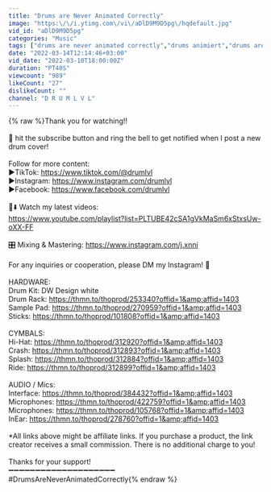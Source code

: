 ```yaml
---
title: "Drums are Never Animated Correctly"
image: "https:\/\/i.ytimg.com\/vi\/aDlD9M9D5pg\/hqdefault.jpg"
vid_id: "aDlD9M9D5pg"
categories: "Music"
tags: ["drums are never animated correctly","drums animiert","drums are never animated correctly simpsons"]
date: "2022-03-14T12:14:46+03:00"
vid_date: "2022-03-10T18:00:00Z"
duration: "PT40S"
viewcount: "989"
likeCount: "27"
dislikeCount: ""
channel: "D R U M L V L"
---
```

{% raw %}Thank you for watching!! <br /><br />🔔  hit the subscribe button and ring the bell to get notified when I post a new drum cover! <br /><br />Follow for more content:<br />►TikTok: <a rel="nofollow" target="blank" href="https://www.tiktok.com/@drumlvl">https://www.tiktok.com/@drumlvl</a><br />►Instagram: <a rel="nofollow" target="blank" href="https://www.instagram.com/drumlvl">https://www.instagram.com/drumlvl</a><br />►Facebook: <a rel="nofollow" target="blank" href="https://www.facebook.com/drumlvl">https://www.facebook.com/drumlvl</a><br /><br />🎥⬇️ Watch my latest videos: <br /><a rel="nofollow" target="blank" href="https://www.youtube.com/playlist?list=PLTUBE42cSA1gVkMaSm6xStxsUw-oXX-FF">https://www.youtube.com/playlist?list=PLTUBE42cSA1gVkMaSm6xStxsUw-oXX-FF</a><br /><br />🎛️ Mixing &amp; Mastering: <a rel="nofollow" target="blank" href="https://www.instagram.com/j.xnni">https://www.instagram.com/j.xnni</a><br /><br />For any inquiries or cooperation, please DM my Instagram! 📲<br /><br />HARDWARE:<br />Drum Kit: DW Design white<br />Drum Rack: <a rel="nofollow" target="blank" href="https://thmn.to/thoprod/253340?offid=1&amp;affid=1403">https://thmn.to/thoprod/253340?offid=1&amp;affid=1403</a><br />Sample Pad: <a rel="nofollow" target="blank" href="https://thmn.to/thoprod/270959?offid=1&amp;affid=1403">https://thmn.to/thoprod/270959?offid=1&amp;affid=1403</a><br />Sticks: <a rel="nofollow" target="blank" href="https://thmn.to/thoprod/101808?offid=1&amp;affid=1403">https://thmn.to/thoprod/101808?offid=1&amp;affid=1403</a><br /><br />CYMBALS:<br />Hi-Hat: <a rel="nofollow" target="blank" href="https://thmn.to/thoprod/312920?offid=1&amp;affid=1403">https://thmn.to/thoprod/312920?offid=1&amp;affid=1403</a><br />Crash: <a rel="nofollow" target="blank" href="https://thmn.to/thoprod/312893?offid=1&amp;affid=1403">https://thmn.to/thoprod/312893?offid=1&amp;affid=1403</a><br />Splash: <a rel="nofollow" target="blank" href="https://thmn.to/thoprod/312884?offid=1&amp;affid=1403">https://thmn.to/thoprod/312884?offid=1&amp;affid=1403</a><br />Ride: <a rel="nofollow" target="blank" href="https://thmn.to/thoprod/312899?offid=1&amp;affid=1403">https://thmn.to/thoprod/312899?offid=1&amp;affid=1403</a><br /><br />AUDIO / Mics:<br />Interface: <a rel="nofollow" target="blank" href="https://thmn.to/thoprod/384432?offid=1&amp;affid=1403">https://thmn.to/thoprod/384432?offid=1&amp;affid=1403</a><br />Microphones: <a rel="nofollow" target="blank" href="https://thmn.to/thoprod/422759?offid=1&amp;affid=1403">https://thmn.to/thoprod/422759?offid=1&amp;affid=1403</a><br />Microphones: <a rel="nofollow" target="blank" href="https://thmn.to/thoprod/105768?offid=1&amp;affid=1403">https://thmn.to/thoprod/105768?offid=1&amp;affid=1403</a><br />InEar: <a rel="nofollow" target="blank" href="https://thmn.to/thoprod/278760?offid=1&amp;affid=1403">https://thmn.to/thoprod/278760?offid=1&amp;affid=1403</a><br /><br />*All links above might be affiliate links. If you purchase a product, the link creator receives a small commission. There is no additional charge to you! <br /> <br />Thanks for your support! <br />➖➖➖➖➖➖➖➖➖➖➖➖➖➖➖➖➖➖➖➖<br />#DrumsAreNeverAnimatedCorrectly{% endraw %}
